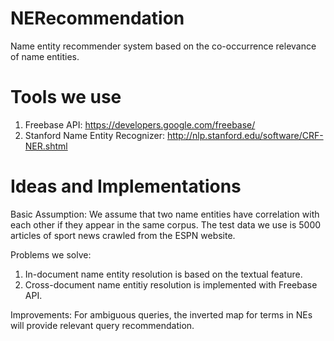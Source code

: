 NERecommendation
================
Name entity recommender system based on the co-occurrence relevance of name entities.

Tools we use
================
1. Freebase API: https://developers.google.com/freebase/
2. Stanford Name Entity Recognizer: http://nlp.stanford.edu/software/CRF-NER.shtml

Ideas and Implementations
================
Basic Assumption:
We assume that two name entities have correlation with each other if they appear in the same corpus.
The test data we use is 5000 articles of sport news crawled from the ESPN website. 

Problems we solve:
1. In-document name entity resolution is based on the textual feature.
2. Cross-document name entitiy resolution is implemented with Freebase API. 

Improvements:
For ambiguous queries, the inverted map for terms in NEs will provide relevant query recommendation. 


